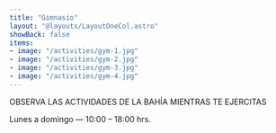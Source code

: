 ```yaml
---
title: "Gimnasio"
layout: "@layouts/LayoutOneCol.astro"
showBack: false
items:
- image: "/activities/gym-1.jpg"
- image: "/activities/gym-2.jpg"
- image: "/activities/gym-3.jpg"
- image: "/activities/gym-4.jpg"
---
```

<div class="grid gap-6">
<p>
OBSERVA LAS ACTIVIDADES DE LA BAHÍA MIENTRAS TE EJERCITAS
</p>
<p>Lunes a domingo — 10:00 – 18:00 hrs.
</p>
</div>
